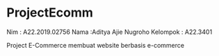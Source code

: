 # ProjectEcomm
Nim  : A22.2019.02756
Nama :Aditya Ajie Nugroho
Kelompok : A22.3401


Project E-Commerce membuat website berbasis e-commerce
